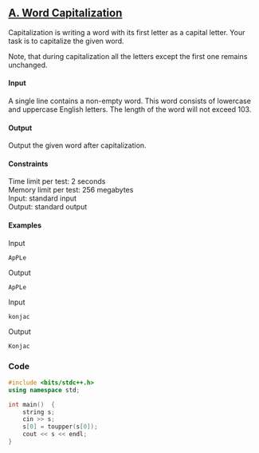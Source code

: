 ## [A. Word Capitalization](https://codeforces.com/problemset/problem/281/A)

Capitalization is writing a word with its first letter as a capital letter. Your task is to capitalize the given word.

Note, that during capitalization all the letters except the first one remains unchanged.

#### Input
A single line contains a non-empty word. This word consists of lowercase and uppercase English letters. The length of the word will not exceed 103.

#### Output
Output the given word after capitalization.

#### Constraints
Time limit per test: 2 seconds <br>
Memory limit per test: 256 megabytes <br>
Input: standard input <br>
Output: standard output <br>

#### Examples
Input
```
ApPLe
```
Output
```
ApPLe
```
Input
```
konjac
```
Output
```
Konjac
```

### Code
```cpp
#include <bits/stdc++.h>
using namespace std;

int main()  {
    string s;
    cin >> s;
    s[0] = toupper(s[0]);
    cout << s << endl;
}
```
